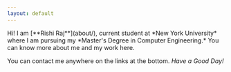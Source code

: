 ```yaml
---
layout: default
---
```


<div class="lead pretty-links">
  Hi! I am [**Rishi Raj**](about/), current student at *New York University* where I am pursuing my *Master's Degree in Computer Engineering.* You can know more about me and my work here.

  You can contact me anywhere on the links at the bottom. *Have a Good Day!*
</div>
